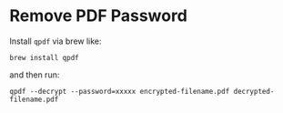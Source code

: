 # Remove PDF Password

Install `qpdf` via brew like:

```
brew install qpdf
```

and then run:

```
qpdf --decrypt --password=xxxxx encrypted-filename.pdf decrypted-filename.pdf
```
